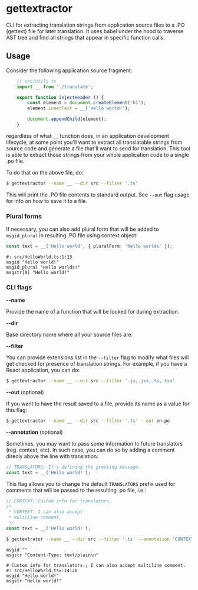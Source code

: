 # gettextractor

CLI for extracting translation strings from application source files to a .PO (gettext) file for later translation. It uses babel under the hood to traverse AST tree and find all strings that appear in specific function calls.

## Usage
Consider the following application source fragment:
```ts
    // src/utils.ts
    import __ from './translate';

    export function injectHeader () {
        const element = document.createElement('h1');
        element.innerText = __('Hello world!');

        document.appendChild(element);
    }
```
regardless of what `__` function does, in an application development lifecycle, at some point you'll want to extract all translatable strings from source code and generate a file that'll want to send for translation. This tool is able to extract those strings from your whole application code to a single .po file.

To do that on the above file, do:
```bash
$ gettextractor --name __ --dir src --filter '.ts'
```
This will print the .PO file contents to standard output. See `--out` flag usage for info on how to save it to a file.

### Plural forms
If necessary, you can also add plural form that will be added to `msgid_plural` in resulting .PO file using context object:

```ts
const text = __('Hello world', { pluralForm: 'Hello worlds' });
```
```
#: src/HelloWorld.ts:1:13
msgid "Hello world!"
msgid_plural "Hello worlds!"
msgstr[0] "Hello world!"
```

### CLI flags

**--name**

Provide the name of a function that will be looked for during extraction.

**--dir**

Base directory name where all your source files are.

**--filter**

You can provide extensions list in the `--filter` flag to modify what files will get checked for presence of translation strings. For example, if you have a React application, you can do:
```bash
$ gettextractor --name __ --dir src --filter '.js,.jsx,.ts,.tsx'
```

**--out** (optional)

If you want to have the result saved to a file, provide its name as a value for this flag:
```bash
$ gettextractor --name __ --dir src --filter '.ts' --out en.po
```

**--annotation** (optional)

Sometimes, you may want to pass some information to future translators (reg. context, etc). In such case, you can do so by adding a comment direcly above the line with translation:
```ts
// TRANSLATORS: It's defining the greeting message.
const text = __('Hello world!');
```

This flag allows you to change the default `TRANSLATORS` prefix used for comments that will be passed to the resulting .po file, i.e.:
```ts
// CONTEXT: Custom info for translators.
/*
 * CONTEXT: I can also accept
 * multiline comment.
 */
const text = __('Hello world!');
```
```bash
$ gettextrator --name __ --dir src --filter '.ts' --annotation 'CONTEXT'
```
```
msgid ""
msgstr "Content-Type: text/plain\n"

# Custom info for translators.; I can also accept multiline comment.
#: src/HelloWorld.tsx:14:20
msgid "Hello world!"
msgstr "Hello world!"
```
